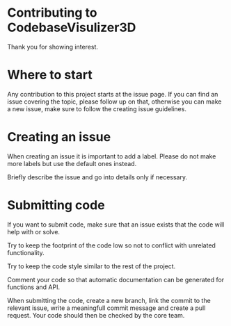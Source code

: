 # Contributing to CodebaseVisulizer3D

Thank you for showing interest.

# Where to start

Any contribution to this project starts at the issue page.
If you can find an issue covering the topic, please follow up on that, otherwise you can make a new issue, make sure to follow the creating issue guidelines.

# Creating an issue

When creating an issue it is important to add a label. Please do not make more labels but use the default ones instead.

Briefly describe the issue and go into details only if necessary.

# Submitting code

If you want to submit code, make sure that an issue exists that the code will help with or solve. 

Try to keep the footprint of the code low so not to conflict with unrelated functionality. 

Try to keep the code style similar to the rest of the project.

Comment your code so that automatic documentation can be generated for functions and API.

When submitting the code, create a new branch, link the commit to the relevant issue, write a meaningfull commit message and create a pull request. Your code should then be checked by the core team.
